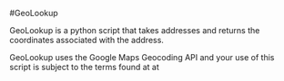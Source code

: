 #GeoLookup

GeoLookup is a python script that takes addresses and returns the coordinates
associated with the address.

GeoLookup uses the Google Maps Geocoding API and your use of this script is
subject to the terms found at at [](http://developers.google.com/maps/terms)
